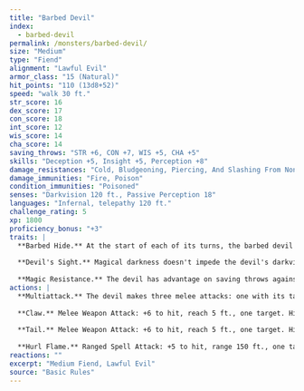 ```yaml
---
title: "Barbed Devil"
index:
  - barbed-devil
permalink: /monsters/barbed-devil/
size: "Medium"
type: "Fiend"
alignment: "Lawful Evil"
armor_class: "15 (Natural)"
hit_points: "110 (13d8+52)"
speed: "walk 30 ft."
str_score: 16
dex_score: 17
con_score: 18
int_score: 12
wis_score: 14
cha_score: 14
saving_throws: "STR +6, CON +7, WIS +5, CHA +5"
skills: "Deception +5, Insight +5, Perception +8"
damage_resistances: "Cold, Bludgeoning, Piercing, And Slashing From Nonmagical Weapons That Aren'T Silvered"
damage_immunities: "Fire, Poison"
condition_immunities: "Poisoned"
senses: "Darkvision 120 ft., Passive Perception 18"
languages: "Infernal, telepathy 120 ft."
challenge_rating: 5
xp: 1800
proficiency_bonus: "+3"
traits: |
  **Barbed Hide.** At the start of each of its turns, the barbed devil deals 5 (1d10) piercing damage to any creature grappling it.
  
  **Devil's Sight.** Magical darkness doesn't impede the devil's darkvision.
  
  **Magic Resistance.** The devil has advantage on saving throws against spells and other magical effects.
actions: |
  **Multiattack.** The devil makes three melee attacks: one with its tail and two with its claws. Alternatively, it can use Hurl Flame twice.
  
  **Claw.** Melee Weapon Attack: +6 to hit, reach 5 ft., one target. Hit: 6 (1d6 + 3) piercing damage.
  
  **Tail.** Melee Weapon Attack: +6 to hit, reach 5 ft., one target. Hit: 10 (2d6 + 3) piercing damage.
  
  **Hurl Flame.** Ranged Spell Attack: +5 to hit, range 150 ft., one target. Hit: 10 (3d6) fire damage. If the target is a flammable object that isn't being worn or carried, it also catches fire.
reactions: ""
excerpt: "Medium Fiend, Lawful Evil"
source: "Basic Rules"
---
```

